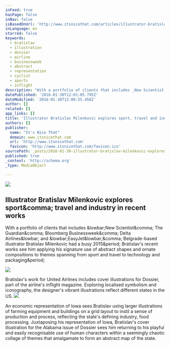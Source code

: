```yaml
---
inFeed: true
hasPage: false
inNav: false
isBasedOnUrl: 'http://www.itsnicethat.com/articles/illustrator-bratislav-milenkovic-explores-sport-travel-and-industry-in-recent-works-260116'
inLanguage: en
starred: false
keywords:
  - bratislav
  - illustration
  - dossier
  - airline
  - businessweek
  - abstract
  - representation
  - cyclist
  - sports
  - inflight
description: "With a portfolio of clients that includes _New Scientist, The Guardian, Bloomberg Businessweek, Delta Airlines_ and _EasyJet_, Belgrade-based illustrator Bratislav Milenkovic had a busy 2015. Bratislav's recent works see him applying his signature use of abstract shapes and ornate compositions to themes spanning from sport and travel to technology and packaging."
datePublished: '2016-01-30T12:01:05.795Z'
dateModified: '2016-01-30T12:00:55.456Z'
author: []
related: []
app_links: []
title: 'Illustrator Bratislav Milenkovic explores sport, travel and industry in recent works'
authors: []
publisher:
  name: "It's Nice That"
  domain: www.itsnicethat.com
  url: 'http://www.itsnicethat.com'
  favicon: 'http://www.itsnicethat.com/favicon.ico'
sourcePath: _posts/2016-01-30-illustrator-bratislav-milenkovic-explores-sport-travel-and.md
published: true
_context: 'http://schema.org'
_type: MediaObject

---
```

![](https://the-grid-user-content.s3-us-west-2.amazonaws.com/b9f03a43-67fa-4eed-bc20-08da9c1d74e5.gif)

<article style=""><h1>Illustrator Bratislav Milenkovic explores sport&amp;comma; travel and industry in recent works</h1><p>With a portfolio of clients that includes &amp;lowbar;New Scientist&amp;comma; The Guardian&amp;comma; Bloomberg Businessweek&amp;comma; Delta Airlines&amp;lowbar; and &amp;lowbar;EasyJet&amp;lowbar;&amp;comma; Belgrade-based illustrator Bratislav Milenkovic had a busy 2015&amp;period; Bratislav's recent works see him applying his signature use of abstract shapes and ornate compositions to themes spanning from sport and travel to technology and packaging&amp;period;</p><img src="http://assets.itsnicethat.com/system/files/012016/56a741147fa44c66fd000070/index_default/Bratislav-Milenkovic-Illustration-Its-Nice-That-LIST.jpg?1453801810" /></article>

Bratislav's work for United Airlines includes cover illustrations for Dossier, part of the airline's inflight magazine. Exploring localised symbolism and iconography, the designer's vibrant illustrations reflect different states in the US.
![](https://the-grid-user-content.s3-us-west-2.amazonaws.com/d5aa3d6e-ea32-4ce3-aaf9-926d2695f697.jpg)

An economic representation of Iowa sees Bratislav using larger illustrations of farming equipment and buildings on a grid layout to instil a sense of production and process, reflecting the state's defining industry, food processing. Juxtaposing his representation of Iowa, Bratislav's cover illustration for the Alabama issue of Dossier sees him returning to his playful and easily recognisable use of human characters within a seemingly chaotic collage of themes that amalgamate to form an abstract map of the state.
